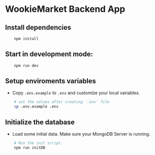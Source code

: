 # WookieMarket Backend App

## Install dependencies

```sh
    npm install
```

## Start in development mode:

```sh
    npm run dev
```

## Setup enviroments variables

- Copy `.env.example` to `.env` and customize your local variables.

```sh
    # set the values after creating '.env' file
    cp .env.example .env
```

## Initialize the database

- Load some initial data. Make sure your MongoDB Server is running.

```sh
    # Run the init script.
    npm run initDB
```
